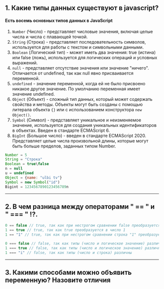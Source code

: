 ## 1. Какие типы данных существуют в javascript?

#### Есть восемь основных типов данных в JavaScript

1. `Number` (Число) - представляет числовые значения, включая целые числа и числа с плавающей точкой.
2. `String` (Строка) - представляет последовательность символов, используется для работы с текстом и символьными данными.
3. `Boolean` (Логический тип) - может иметь два значения: true (истина) или false (ложь), используется для логических операций и условных выражений.
4. `null` - представляет отсутствие значения или значение "ничего". Отличается от undefined, так как null явно присваивается переменной.
5. `undefined` - значение переменной, когда ей не было присвоено никакое другое значение. По умолчанию переменная имеет значение undefined.
6. `Object` (Объект) - сложный тип данных, который может содержать свойства и методы. Объекты могут быть созданы с помощью литерала объекта `{}` или с использованием конструктора `new Object()`.
7. `Symbol` (Символ) - представляет уникальное и неизменяемое значение, используется для создания уникальных идентификаторов в объектах. Введен в стандарте ECMAScript 6.
8. `BigInt` (Большое число) - введен в стандарте ECMAScript 2020. Представляет целые числа произвольной длины, которые могут быть больше пределов, заданных типом Number.

```JavaScript
Number = 5
String = "Строка"
Boolean = true\false
n = null
u = undefined
Object = {name: "ulbi tv"}
Symbol = new Symbol("id")
Bigint = 1234567890123456789n
```

---

## 2. В чем разница между операторами " == " и " === " !?.

```JavaScript
0 == false // true, так как при нестрогом сравнении false преобразуется в число 0
1 == true // true, так как true преобразуется в число 1
1 == "1" // true, так как при нестрогом сравнении строка "1" преобразуется в число 1
```

```JavaScript
0 === false // false, так как типы (число и логическое значение) различны
1 === true // false, так как типы (число и логическое значение) различны
1 === "i" // false, так как типы (число и строка) различны
```

---

## 3. Какими способами можно объявить переменную? Назовите отличия
